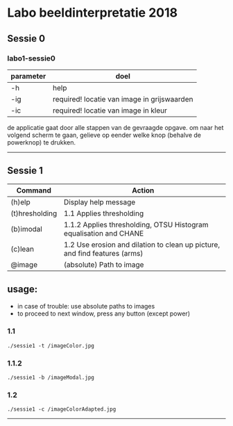 # Labo beeldinterpretatie 2018
## Sessie 0

### labo1-sessie0


| parameter | doel |
| -------- | -------- |
| -h | help |
| -ig | required! locatie van image in grijswaarden |
| -ic | required! locatie van image in kleur |

de applicatie gaat door alle stappen van de gevraagde opgave.
om naar het volgend scherm te gaan, gelieve op eender welke knop (behalve de powerknop) te drukken.

***

## Sessie 1

| Command | Action |
| ----- | ----- |
| (h)elp | Display help message |
| (t)hresholding| 1.1 Applies thresholding|
| (b)imodal | 1.1.2 Applies thresholding, OTSU Histogram equalisation and CHANE |
|(c)lean | 1.2 Use erosion and dilation to clean up picture, and find features (arms)|
| @image | (absolute) Path to image |



## usage:
  * in case of trouble: use absolute paths to images
  * to proceed to next window, press any button (except power)

  
### 1.1
```
./sessie1 -t /imageColor.jpg
```
### 1.1.2
```
./sessie1 -b /imageModal.jpg
```
### 1.2
```
./sessie1 -c /imageColorAdapted.jpg
```

***
